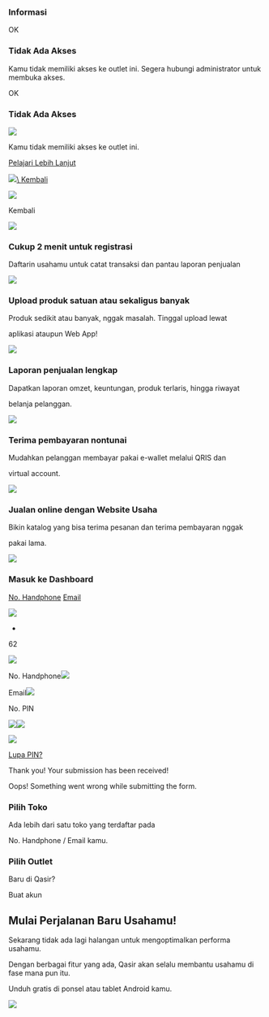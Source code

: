 ### Informasi

OK

### Tidak Ada Akses

Kamu tidak memiliki akses ke outlet ini. Segera hubungi administrator untuk membuka akses.

OK

### Tidak Ada Akses

![](https://cdn.prod.website-files.com/5f17b3a6740e17c63ab5e642/606319f51ba8ef000a233e69_icon%20close%20modal.svg)

Kamu tidak memiliki akses ke outlet ini.

[Pelajari Lebih Lanjut](https://bantuan.qasir.id/id/articles/7835054-pengaturan-tambahan-outlet-membuka-dan-mengaktifkan-outlet-cabang)

[![](https://cdn.prod.website-files.com/5f17b3a6740e17c63ab5e642/606291bf7ec55061c04d54de_icon%20chevron%20left.svg)\\
Kembali](https://www.qasir.id/)

![](https://cdn.prod.website-files.com/5f17b3a6740e17c63ab5e642/606291bf7ec55061c04d54de_icon%20chevron%20left.svg)

Kembali

![](https://cdn.prod.website-files.com/5f17b3a6740e17c63ab5e642/62d7c692664289228ef05c5e_id%20v2%20slide%201.svg)

### Cukup 2 menit untuk registrasi

Daftarin usahamu untuk catat transaksi dan pantau laporan penjualan

![](https://cdn.prod.website-files.com/5f17b3a6740e17c63ab5e642/62d7c773061b112a798d5548_id%20v2%20slide%202.png)

### Upload produk satuan atau sekaligus banyak

Produk sedikit atau banyak, nggak masalah. Tinggal upload lewat

aplikasi ataupun Web App!

![](https://cdn.prod.website-files.com/5f17b3a6740e17c63ab5e642/62d7c81edf660b0651a1a6e6_id%20v2%20slide%203.png)

### Laporan penjualan lengkap

Dapatkan laporan omzet, keuntungan, produk terlaris, hingga riwayat

belanja pelanggan.

![](https://cdn.prod.website-files.com/5f17b3a6740e17c63ab5e642/62d7c876a5ed6f714de58317_id%20v2%20slide%204.png)

### Terima pembayaran nontunai

Mudahkan pelanggan membayar pakai e-wallet melalui QRIS dan

virtual account.

![](https://cdn.prod.website-files.com/5f17b3a6740e17c63ab5e642/62d7c934099abec37e48d02d_id%20v2%20slide%205.png)

### Jualan online dengan Website Usaha

Bikin katalog yang bisa terima pesanan dan terima pembayaran nggak

pakai lama.

![](https://cdn.prod.website-files.com/5f17b3a6740e17c63ab5e642/60235cc90389675a2a31abbb_qasir-logo.svg)

### Masuk ke Dashboard

[No. Handphone](https://www.qasir.id/sign-in#w-tabs-0-data-w-pane-0) [Email](https://www.qasir.id/sign-in#w-tabs-0-data-w-pane-1)

![](https://cdn.prod.website-files.com/5f17b3a6740e17c63ab5e642/6062e197ad6fc563ebb662d0_ID.svg)

+

62

![](https://cdn.prod.website-files.com/5f17b3a6740e17c63ab5e642/6062e29a1d2bb382ba23c48c_icon%20chevron%20down.svg)

No. Handphone![](https://cdn.prod.website-files.com/5f17b3a6740e17c63ab5e642/606c32de6ad0fc28acad35c9_icon%20field%20error.svg)

Email![](https://cdn.prod.website-files.com/5f17b3a6740e17c63ab5e642/606c32de6ad0fc28acad35c9_icon%20field%20error.svg)

No. PIN

![](https://cdn.prod.website-files.com/5f17b3a6740e17c63ab5e642/6062ed499d11b696464cc2dd_icon%20eye.svg)![](https://cdn.prod.website-files.com/5f17b3a6740e17c63ab5e642/6062ed539dcf782a9e653194_icon%20eye%20close.svg)

![](https://cdn.prod.website-files.com/5f17b3a6740e17c63ab5e642/606c32de6ad0fc28acad35c9_icon%20field%20error.svg)

[Lupa PIN?](https://www.qasir.id/forgot-pin)

Thank you! Your submission has been received!

Oops! Something went wrong while submitting the form.

### Pilih Toko

Ada lebih dari satu toko yang terdaftar pada

No. Handphone / Email kamu.

### Pilih Outlet

Baru di Qasir?

Buat akun

## Mulai Perjalanan Baru Usahamu!

Sekarang tidak ada lagi halangan untuk mengoptimalkan performa usahamu.

Dengan berbagai fitur yang ada, Qasir akan selalu membantu usahamu di fase mana pun itu.

Unduh gratis di ponsel atau tablet Android kamu.

[![](https://cdn.prod.website-files.com/5f17b3a6740e17c63ab5e642/5f21ddf0454f056d902e032d_google%20play.png)](https://qasir.onelink.me/0lvM/30a5c1fa)